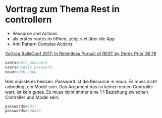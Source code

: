# Vortrag zum Thema Rest in controllern

- Resource and Actions
- als erstes routes.rb öffnen, zeigt viel über die App
- Anti Pattern Complex Actions

[Vortrag RailsConf 2017: In Relentless Pursuit of REST by Derek Prior 36:18](https://www.youtube.com/watch?v=HctYHe-YjnE&ab_channel=Confreaks)


```ruby
users#edit_password
users#update_password
noun#verb_noun
```

Hier müsste es heissen. Password ist die Resource => noun. Es muss nicht unbedingt ein Model sein. Das Argument das ist keinen neuen Controller wert, ist kein gutes. Es muss nicht immer eine 1:1 Beziehung zwischen Controller und Model sein.

```ruby
passwords#edit
passwords#update
```
